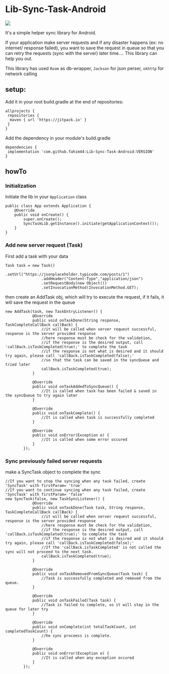 # Lib-Sync-Task-Android

[![](https://jitpack.io/v/fahim44/Lib-Sync-Task-Android.svg)](https://jitpack.io/#fahim44/Lib-Sync-Task-Android)

It's a simple helper sync library for Android. 

If your application make server requests and if any disaster happens (ex: no internet/ response failed),
you want to save the request in queue so that you can retry the requests (sync with the server) later time.... This library can help you out.

This library has used `Room` as db-wrapper, `Jackson` for json perser, `okhttp` for network calling

## setup:

Add it in your root build.gradle at the end of repositories:
```
allprojects {
 repositories {
  maven { url 'https://jitpack.io' }
 }
}
```
Add the dependency in your module's build.gradle
```
dependencies {
 implementation 'com.github.fahim44:Lib-Sync-Task-Android:VERSION'
}
```

## howTo

### Initialization

Initiate the lib in your `Application` class

```
public class App extends Application {
    @Override
    public void onCreate() {
        super.onCreate();
        SyncTaskLib.getInstance().initiate(getApplicationContext());
    }
}
```
### Add new server request (Task)
First add a task with your data
```
Task task = new Task()
                .setUrl("https://jsonplaceholder.typicode.com/posts/1")
                .addHeader("Content-Type","application/json")
                .setRequestBody(new Object())
                .setInvocationMethod(InvocationMethod.GET);
 ```

then create an AddTask obj, which will try to execute the request, if it fails, it will save the request in the queue
```
new AddTask(task, new TaskEntryListener() {
            @Override
            public void onTaskDone(String response, TaskCompleteCallBack callBack) {
                //it will be called when server request successful, response is the server provided response
                //here response must be check for the validation,
                //if the response is the desired output, call 'callBack.isTaskCompleted(true);' to complete the task
                //if the response is not what is desired and it should try again, please call 'callBack.isTaskCompleted(false);'
                //so that the task can be saved in the syncQueue and tried later
                callBack.isTaskCompleted(true);
            }

            @Override
            public void onTaskAddedToSyncQueue() {
                //It is called when task has been failed & saved in the syncQueue to try again later
            }

            @Override
            public void onTaskComplete() {
                //It is called when task is successfully completed
            }

            @Override
            public void onError(Exception e) {
                //It is called when some error occured
            }
        });
```

### Sync previously failed server requests
make a SyncTask object to complete the sync
```
//If you want to stop the syncing when any task failed, create 'SyncTask' with firstParam= 'true'
//If you want to continue syncing when any task failed, create 'SyncTask' with firstParam= 'false'
new SyncTask(false, new TaskSyncListener() {
            @Override
            public void onTaskDone(Task task, String response, TaskCompleteCallBack callBack) {
                //it will be called when server request successful, response is the server provided response
                //here response must be check for the validation,
                //if the response is the desired output, call 'callBack.isTaskCompleted(true);' to complete the task
                //if the response is not what is desired and it should try again, please call 'callBack.isTaskCompleted(false);'
                //If the 'callBack.isTaskCompleted' is not called the sync will not proceed to the next task.
                callBack.isTaskCompleted(true);
            }

            @Override
            public void onTaskRemovedFromSyncQueue(Task task) {
                //Task is successfully completed and removed from the queue.
            }

            @Override
            public void onTaskFailed(Task task) {
                //Task is failed to complete, so it will stay in the queue for later try
            }

            @Override
            public void onComplete(int totalTaskCount, int completedTaskCount) {
                //he sync proceess is complete.
            }

            @Override
            public void onError(Exception e) {
                //It is called when any exception occured
            }
        });
```
